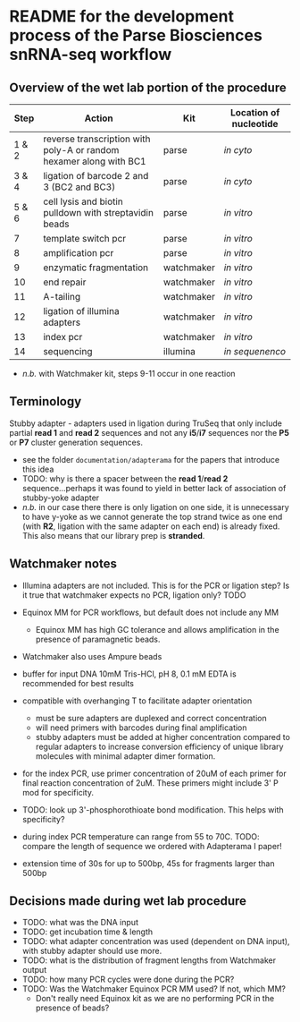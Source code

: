 # README for the development process of the Parse Biosciences snRNA-seq workflow

## Overview of the wet lab portion of the procedure

| Step  | Action                                                             | Kit        | Location of nucleotide |
| ---   | ---                                                                | ---        | ---                    |
| 1 & 2 | reverse transcription with poly-A or random hexamer along with BC1 | parse      | *in cyto*            |
| 3 & 4 | ligation of barcode 2 and 3 (BC2 and BC3)                          | parse      | *in cyto*            |
| 5 & 6 | cell lysis and biotin pulldown with streptavidin beads             | parse      | *in vitro*           |
| 7     | template switch pcr                                                | parse      | *in vitro*           |
| 8     | amplification pcr                                                  | parse      | *in vitro*           |
| 9     | enzymatic fragmentation                                            | watchmaker | *in vitro*           |
| 10    | end repair                                                         | watchmaker | *in vitro*           |
| 11    | A-tailing                                                          | watchmaker | *in vitro*           |
| 12    | ligation of illumina adapters                                      | watchmaker | *in vitro*           |
| 13    | index pcr                                                          | watchmaker | *in vitro*           |
| 14    | sequencing                                                         | illumina   | *in sequenenco*      |

- *n.b.* with  Watchmaker kit, steps 9-11 occur in one reaction

## Terminology
Stubby adapter - adapters used in ligation during TruSeq that only include partial **read 1** and **read 2** sequences and not any **i5**/**i7** sequences nor the **P5** or **P7** cluster generation sequences.

- see the folder `documentation/adapterama` for the papers that introduce this idea
- TODO: why is there a spacer between the **read 1**/**read 2** sequence...perhaps it was found to yield in better lack of association of stubby-yoke adapter
- *n.b.* in our case there there is only ligation on one side, it is unnecessary to have y-yoke as we cannot generate the top strand twice as one end (with **R2**, ligation with the same adapter on each end) is already fixed. This also means that our library prep is **stranded**.

## Watchmaker notes

- Illumina adapters are not included. This is for the PCR or ligation step? Is it true that watchmaker expects no PCR, ligation only? TODO

- Equinox MM for PCR workflows, but default does not include any MM
    - Equinox MM has high GC tolerance and allows amplification in the presence of paramagnetic beads.
- Watchmaker also uses Ampure beads
- buffer for input DNA 10mM Tris-HCl, pH 8, 0.1 mM EDTA is recommended for best results
- compatible with overhanging T to facilitate adapter orientation
    - must be sure adapters are duplexed and correct concentration
    - will need primers with barcodes during final amplification
    - stubby adapters must be added at higher concentration compared to regular adapters to increase conversion efficiency of unique library molecules with minimal adapter dimer formation.
- for the index PCR, use primer concentration of 20uM of each primer for final reaction concentration of 2uM. These primers might include 3' P mod for specificity. 
- TODO: look up 3'-phosphorothioate bond modification. This helps with specificity?
- during index PCR temperature can range from 55 to 70C. TODO: compare the length of sequence we ordered with Adapterama I paper!
- extension time of 30s for up to 500bp, 45s for fragments larger than 500bp

## Decisions made during wet lab procedure
- TODO: what was the DNA input
- TODO: get incubation time & length
- TODO: what adapter concentration was used (dependent on DNA input), with stubby adapter should use more.
- TODO: what is the distribution of fragment lengths from Watchmaker output
- TODO: how many PCR cycles were done during the PCR?
- TODO: Was the Watchmaker Equinox PCR MM used? If not, which MM?
    - Don't really need Equinox kit as we are no performing PCR in the presence of beads?
